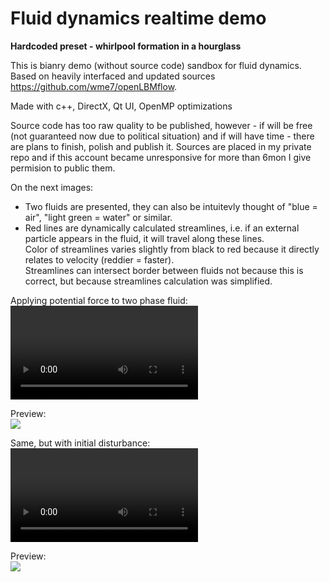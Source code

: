 # Fluid dynamics realtime demo

**Hardcoded preset - whirlpool formation in a hourglass**

This is bianry demo (without source code) sandbox for fluid dynamics.  
Based on heavily interfaced and updated sources https://github.com/wme7/openLBMflow.

Made with c++, DirectX, Qt UI, OpenMP optimizations

Source code has too raw quality to be published, however - if will be free (not guaranteed now due to political situation) and
if will have time - there are plans to finish, polish and publish it. 
Sources are placed in my private repo and if this account became unresponsive for more than 6mon I give permision to public them.

On the next images:  
- Two fluids are presented, they can also be intuitevly thought of "blue = air", "light green = water" or similar.
- Red lines are dynamically calculated streamlines, i.e. if an external particle appears in the fluid, it will travel along these lines.  
Color of streamlines varies slightly from black to red because it directly relates to velocity (reddier = faster).  
Streamlines can intersect border between fluids not because this is correct, but because streamlines calculation was simplified.


Applying potential force to two phase fluid:
**![full process video](https://raw.githubusercontent.com/halt9k/interactive-fluid-dynamics/main/desc/Simple.mp4)**  

Preview:  
![](https://github.com/halt9k/interactive-fluid-dynamics/blob/main/desc/Simple.png?raw=true)  

Same, but with initial disturbance:
**![full process video](https://raw.githubusercontent.com/halt9k/interactive-fluid-dynamics/main/desc/Whirpool.mp4)**  

Preview:  
![](https://github.com/halt9k/interactive-fluid-dynamics/blob/main/desc/Whirpool.png?raw=true)  
